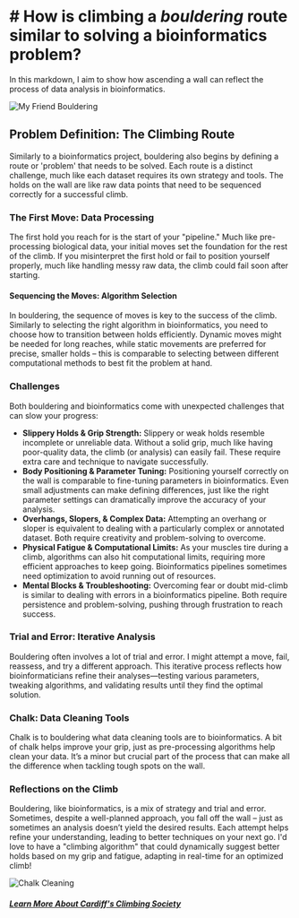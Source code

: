 # # How is climbing a *bouldering* route similar to solving a **bioinformatics** problem?

In this markdown, I aim to show how ascending a wall can reflect the process of data analysis in bioinformatics.

![My Friend Bouldering](Evie_Climbing.jpg)

## Problem Definition: The Climbing Route 

Similarly to a bioinformatics project, bouldering also begins by defining a route or 'problem' that needs to be solved. Each route is a distinct challenge, much like each dataset requires its own strategy and tools. The holds on the wall are like raw data points that need to be sequenced correctly for a successful climb.

### The First Move: Data Processing 

The first hold you reach for is the start of your "pipeline." Much like pre-processing biological data, your initial moves set the foundation for the rest of the climb. If you misinterpret the first hold or fail to position yourself properly, much like handling messy raw data, the climb could fail soon after starting.

#### Sequencing the Moves: Algorithm Selection 

In bouldering, the sequence of moves is key to the success of the climb. Similarly to selecting the right algorithm in bioinformatics, you need to choose how to transition between holds efficiently. Dynamic moves might be needed for long reaches, while static movements are preferred for precise, smaller holds – this is comparable to selecting between different computational methods to best fit the problem at hand.

### Challenges 

Both bouldering and bioinformatics come with unexpected challenges that can slow your progress:

- **Slippery Holds & Grip Strength:** Slippery or weak holds resemble incomplete or unreliable data. Without a solid grip, much like having poor-quality data, the climb (or analysis) can easily fail. These require extra care and technique to navigate successfully.
- **Body Positioning & Parameter Tuning:** Positioning yourself correctly on the wall is comparable to fine-tuning parameters in bioinformatics. Even small adjustments can make defining differences, just like the right parameter settings can dramatically improve the accuracy of your analysis.
- **Overhangs, Slopers, & Complex Data:** Attempting an overhang or sloper is equivalent to dealing with a particularly complex or annotated dataset. Both require creativity and problem-solving to overcome.
- **Physical Fatigue & Computational Limits:** As your muscles tire during a climb, algorithms can also hit computational limits, requiring more efficient approaches to keep going. Bioinformatics pipelines sometimes need optimization to avoid running out of resources.
- **Mental Blocks & Troubleshooting:** Overcoming fear or doubt mid-climb is similar to dealing with errors in a bioinformatics pipeline. Both require persistence and problem-solving, pushing through frustration to reach success.

### Trial and Error: Iterative Analysis

Bouldering often involves a lot of trial and error. I might attempt a move, fail, reassess, and try a different approach. This iterative process reflects how bioinformaticians refine their analyses—testing various parameters, tweaking algorithms, and validating results until they find the optimal solution.

### Chalk: Data Cleaning Tools

Chalk is to bouldering what data cleaning tools are to bioinformatics. A bit of chalk helps improve your grip, just as pre-processing algorithms help clean your data. It’s a minor but crucial part of the process that can make all the difference when tackling tough spots on the wall.

### Reflections on the Climb

Bouldering, like bioinformatics, is a mix of strategy and trial and error. Sometimes, despite a well-planned approach, you fall off the wall – just as sometimes an analysis doesn’t yield the desired results. Each attempt helps refine your understanding, leading to better techniques on your next go. I'd love to have a "climbing algorithm" that could dynamically suggest better holds based on my grip and fatigue, adapting in real-time for an optimized climb!

![Chalk Cleaning](Josh.jpg)

##### [Learn More About Cardiff's Climbing Society](https://www.cardiffstudents.com/activities/sport/mountaineering/)
